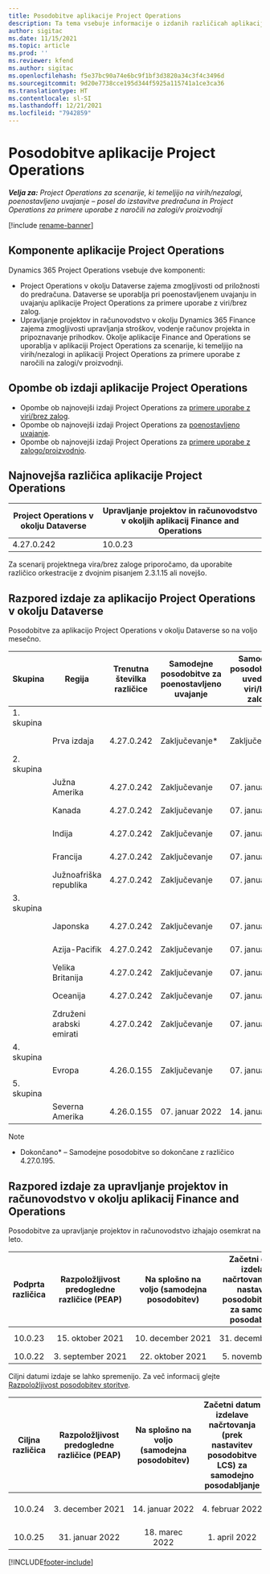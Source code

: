 ```yaml
---
title: Posodobitve aplikacije Project Operations
description: Ta tema vsebuje informacije o izdanih različicah aplikacije Dynamics 365 Project Operations.
author: sigitac
ms.date: 11/15/2021
ms.topic: article
ms.prod: ''
ms.reviewer: kfend
ms.author: sigitac
ms.openlocfilehash: f5e37bc90a74e6bc9f1bf3d3820a34c3f4c3496d
ms.sourcegitcommit: 9d20e7738cce195d344f5925a115741a1ce3ca36
ms.translationtype: HT
ms.contentlocale: sl-SI
ms.lasthandoff: 12/21/2021
ms.locfileid: "7942859"
---
```

# <a name="project-operations-updates"></a>Posodobitve aplikacije Project Operations

_**Velja za:** Project Operations za scenarije, ki temeljijo na virih/nezalogi, poenostavljeno uvajanje – posel do izstavitve predračuna in Project Operations za primere uporabe z naročili na zalogi/v proizvodnji_

[!include [rename-banner](~/includes/cc-data-platform-banner.md)]

## <a name="project-operations-components"></a>Komponente aplikacije Project Operations

Dynamics 365 Project Operations vsebuje dve komponenti:

- Project Operations v okolju Dataverse zajema zmogljivosti od priložnosti do predračuna. Dataverse se uporablja pri poenostavljenem uvajanju in uvajanju aplikacije Project Operations za primere uporabe z viri/brez zalog.
- Upravljanje projektov in računovodstvo v okolju Dynamics 365 Finance zajema zmogljivosti upravljanja stroškov, vodenje računov projekta in pripoznavanje prihodkov. Okolje aplikacije Finance and Operations se uporablja v aplikaciji Project Operations za scenarije, ki temeljijo na virih/nezalogi in aplikaciji Project Operations za primere uporabe z naročili na zalogi/v proizvodnji.

## <a name="project-operations-release-notes"></a>Opombe ob izdaji aplikacije Project Operations
- Opombe ob najnovejši izdaji Project Operations za [primere uporabe z viri/brez zalog](whats-new-dec-2021-resource-based.md).
- Opombe ob najnovejši izdaji Project Operations za [poenostavljeno uvajanje](../pro/whats-new/whats-new-dec-2021-lite.md).
- Opombe ob najnovejši izdaji Project Operations za [primere uporabe z zalogo/proizvodnjo](../prod-pma/whats-new/whats-new-oct-2021-stocked.md).

## <a name="project-operations-latest-version"></a>Najnovejša različica aplikacije Project Operations

| Project Operations v okolju Dataverse | Upravljanje projektov in računovodstvo v okoljih aplikacij Finance and Operations | 
| --- | --- |
| 4.27.0.242 | 10.0.23 |

Za scenarij projektnega vira/brez zaloge priporočamo, da uporabite različico orkestracije z dvojnim pisanjem 2.3.1.15 ali novejšo.

## <a name="release-schedule-for-project-operations-on-dataverse-environment"></a>Razpored izdaje za aplikacijo Project Operations v okolju Dataverse

Posodobitve za aplikacijo Project Operations v okolju Dataverse so na voljo mesečno. 

| Skupina | Regija | Trenutna številka različice | Samodejne posodobitve za poenostavljeno uvajanje | Samodejne posodobitve za uvedbe z viri/brez zaloge | Naslednja številka različice | Naslednja različica je splošno na voljo |
|-----------|-----------------------|-----------------|--------------------|---------------------|---------------------|---------------------|
| 1. skupina |   &nbsp;              |    &nbsp;       | &nbsp;             |      &nbsp;         |      &nbsp;         |      &nbsp;         |
|   &nbsp;  | Prva izdaja         |  4.27.0.242     | Zaključevanje*          | Zaključevanje*           | Še ni določeno                 | 14. januar 2022    |
| 2. skupina |   &nbsp;              |    &nbsp;       | &nbsp;             |      &nbsp;         |      &nbsp;         |      &nbsp;         |
|   &nbsp;  | Južna Amerika         |  4.27.0.242     | Zaključevanje           | 07. januar 2022    | Še ni določeno                 | 14. januar 2022    |
|   &nbsp;  | Kanada                |  4.27.0.242     | Zaključevanje           | 07. januar 2022    | Še ni določeno                 | 14. januar 2022    |
|   &nbsp;  | Indija                 |  4.27.0.242     | Zaključevanje           | 07. januar 2022    | Še ni določeno                 | 14. januar 2022    |
|   &nbsp;  | Francija                |  4.27.0.242     | Zaključevanje           | 07. januar 2022    | Še ni določeno                 | 14. januar 2022    |
|   &nbsp;  | Južnoafriška republika          |  4.27.0.242     | Zaključevanje           | 07. januar 2022    | Še ni določeno                 | 14. januar 2022    |
| 3. skupina |      &nbsp;           |     &nbsp;      |     &nbsp;         |      &nbsp;         |      &nbsp;         |      &nbsp;         |
|   &nbsp;  | Japonska                 |  4.27.0.242     | Zaključevanje           | 07. januar 2022    | Še ni določeno                 | 21. januar 2022    |
|   &nbsp;  | Azija-Pacifik          |  4.27.0.242     | Zaključevanje           | 07. januar 2022    | Še ni določeno                 | 21. januar 2022    |
|   &nbsp;  | Velika Britanija         |  4.27.0.242     | Zaključevanje           | 07. januar 2022    | Še ni določeno                 | 21. januar 2022    |
|   &nbsp;  | Oceanija               |  4.27.0.242     | Zaključevanje           | 07. januar 2022    | Še ni določeno                 | 21. januar 2022    |
|   &nbsp;  | Združeni arabski emirati  |  4.27.0.242     | Zaključevanje           | 07. januar 2022    | Še ni določeno                 | 21. januar 2022    |
| 4. skupina |     &nbsp;            |     &nbsp;      |     &nbsp;         |      &nbsp;         |      &nbsp;         |      &nbsp;         |
|   &nbsp;  | Evropa                |  4.26.0.155     | Zaključevanje           | 07. januar 2022    | 4.27.0.242          | 10. januar 2022    |
| 5. skupina |     &nbsp;            |     &nbsp;      |     &nbsp;         |      &nbsp;         |      &nbsp;         |      &nbsp;         |
|   &nbsp;  | Severna Amerika         |  4.26.0.155     | 07. januar 2022   | 14. januar 2022    | 4.27.0.242          | 17. januar 2022    |

>[!Note]
> - Dokončano* – Samodejne posodobitve so dokončane z različico 4.27.0.195.


## <a name="release-schedule-for-project-management-and-accounting-in-the-finance-and-operations-apps-environment"></a>Razpored izdaje za upravljanje projektov in računovodstvo v okolju aplikacij Finance and Operations

Posodobitve za upravljanje projektov in računovodstvo izhajajo osemkrat na leto.

|Podprta različica| Razpoložljivost predogledne različice (PEAP) | Na splošno na voljo (samodejna posodobitev) | Začetni datum izdelave načrtovanja (prek nastavitev posodobitve LCS) za samodejno posodabljanje |   Konec storitve   |
|:---------------:|:---------------------------:|:---------------------------------:|:--------------------------------------------------------------------:|:------------------:|
|     10.0.23     |      15. oktober 2021       |        10. december 2021          |                          31. december 2021                           | 18. marec 2022     |
|     10.0.22     |      3. september 2021      |        22. oktober 2021           |                          5. november 2021                            | 14. januar 2022   |


Ciljni datumi izdaje se lahko spremenijo. Za več informacij glejte [Razpoložljivost posodobitev storitve](/dynamics365/fin-ops-core/fin-ops/get-started/public-preview-releases?toc=%2fdynamics365%2ffinance%2ftoc.json).

|Ciljna različica | Razpoložljivost predogledne različice (PEAP) | Na splošno na voljo (samodejna posodobitev) | Začetni datum izdelave načrtovanja (prek nastavitev posodobitve LCS) za samodejno posodabljanje |   Konec storitve   |
|:---------------:|:---------------------------:|:---------------------------------:|:--------------------------------------------------------------------:|:------------------:|
|     10.0.24     |      3. december 2021       |        14. januar 2022           |                          4. februar 2022                            | 15. april 2022     |
|     10.0.25     |      31. januar 2022       |        18. marec 2022             |                          1. april 2022                               | 10. junij 2022      |

[!INCLUDE[footer-include](../includes/footer-banner.md)]
